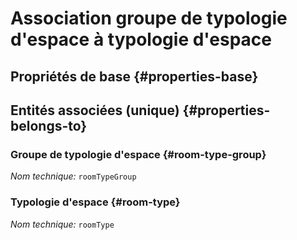 # Association groupe de typologie d'espace à typologie d'espace
<!--- THIS FILE IS GENERATED PLEASE DO NOT EDIT IT DIRECTLY --->



<OH code="roomTypeGroupToRoomType"/>


## Propriétés de base {#properties-base}



## Entités associées (unique) {#properties-belongs-to}

### Groupe de typologie d'espace {#room-type-group}



*Nom technique:* ```roomTypeGroup```
<PH code="roomTypeGroupToRoomType:roomTypeGroup"/>

### Typologie d'espace {#room-type}



*Nom technique:* ```roomType```
<PH code="roomTypeGroupToRoomType:roomType"/>






